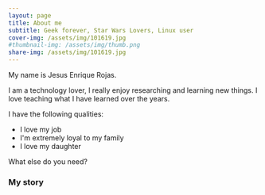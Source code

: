 ```yaml
---
layout: page
title: About me
subtitle: Geek forever, Star Wars Lovers, Linux user
cover-img: /assets/img/101619.jpg
#thumbnail-img: /assets/img/thumb.png
share-img: /assets/img/101619.jpg
---
```


My name is Jesus Enrique Rojas. 

I am a technology lover, I really enjoy researching and learning new things. I love teaching what I have learned over the years.

I have the following qualities:

- I love my job 
- I'm extremely loyal to my family
- I love my daughter


What else do you need?

### My story


